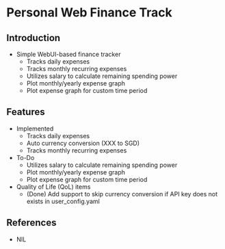 # Personal Web Finance Track

## Introduction

- Simple WebUI-based finance tracker
  - Tracks daily expenses
  - Tracks monthly recurring expenses
  - Utilizes salary to calculate remaining spending power
  - Plot monthly/yearly expense graph
  - Plot expense graph for custom time period

## Features

- Implemented
  - Tracks daily expenses
  - Auto currency conversion (XXX to SGD)
  - Tracks monthly recurring expenses
- To-Do
  - Utilizes salary to calculate remaining spending power
  - Plot monthly/yearly expense graph
  - Plot expense graph for custom time period
- Quality of Life (QoL) items
  - (Done) Add support to skip currency conversion if API key does not exists in user_config.yaml

## References

- NIL
